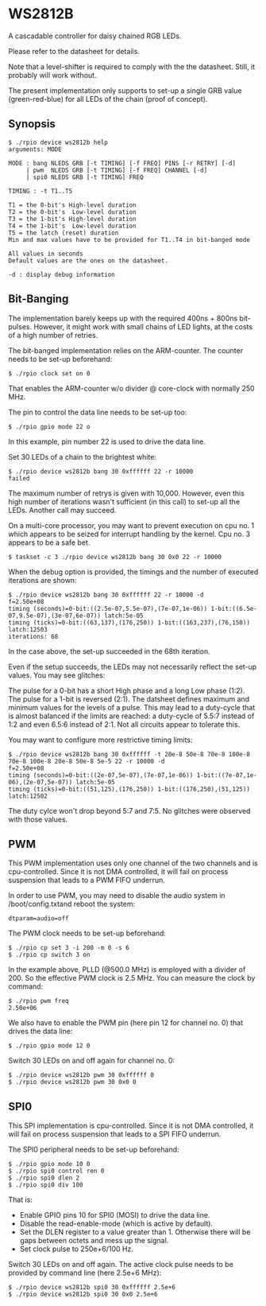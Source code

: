 # WS2812B

A cascadable controller for daisy chained RGB LEDs.

Please refer to the datasheet for details.

Note that a level-shifter is required to comply with the the datasheet. Still, it probably will work without.

The present implementation only supports to set-up a single GRB value (green-red-blue) for all LEDs of the chain (proof of concept).

## Synopsis

```
$ ./rpio device ws2812b help
arguments: MODE

MODE : bang NLEDS GRB [-t TIMING] [-f FREQ] PINS [-r RETRY] [-d]
     | pwm  NLEDS GRB [-t TIMING] [-f FREQ] CHANNEL [-d]
     | spi0 NLEDS GRB [-t TIMING] FREQ

TIMING : -t T1..T5

T1 = the 0-bit's High-level duration
T2 = the 0-bit's  Low-level duration
T3 = the 1-bit's High-level duration
T4 = the 1-bit's  Low-level duration
T5 = the latch (reset) duration
Min and max values have to be provided for T1..T4 in bit-banged mode

All values in seconds
Default values are the ones on the datasheet.

-d : display debug information
```

## Bit-Banging

The implementation barely keeps up with the required 400ns + 800ns bit-pulses. However, it might work with small chains of LED lights, at the costs of a high number of retries.

The bit-banged implementation relies on the ARM-counter. The counter needs to be set-up beforehand:
```
$ ./rpio clock set on 0
```
That enables the ARM-counter w/o divider @ core-clock with normally 250 MHz.

The pin to control the data line needs to be set-up too:
```
$ ./rpio gpio mode 22 o
```
In this example, pin number 22 is used to drive the data line.

Set 30 LEDs of a chain to the brightest white:
```
$ ./rpio device ws2812b bang 30 0xffffff 22 -r 10000
failed
```
The maximum number of retrys is given with 10,000. However, even this high number of iterations wasn't sufficient (in this call) to set-up all the LEDs. Another call may succeed.

On a multi-core processor, you may want to prevent execution on cpu no. 1 which appears to be seized for interrupt handling by the kernel. Cpu no. 3 appears to be a safe bet.

```
$ taskset -c 3 ./rpio device ws2812b bang 30 0x0 22 -r 10000
```

When the debug option is provided, the timings and the number of executed iterations are shown:
```
$ ./rpio device ws2812b bang 30 0xffffff 22 -r 10000 -d
f=2.50e+08
timing (seconds)=0-bit:((2.5e-07,5.5e-07),(7e-07,1e-06)) 1-bit:((6.5e-07,9.5e-07),(3e-07,6e-07)) latch:5e-05
timing (ticks)=0-bit:((63,137),(176,250)) 1-bit:((163,237),(76,150)) latch:12503
iterations: 68
```
In the case above, the set-up succeeded in the 68th iteration.

Even if the setup succeeds, the LEDs may not necessarily reflect the set-up values. You may see glitches:

The pulse for a 0-bit has a short High phase and a long Low phase (1:2). The pulse for a 1-bit is reversed (2:1). The datsheet defines maximum and minimum values for the levels of a pulse. This may lead to a duty-cycle that is almost balanced if the limits are reached: a duty-cycle of 5.5:7 instead of 1:2 and even 6.5:6 instead of 2:1. Not all circuits appear to tolerate this.

You may want to configure more restrictive timing limits:
```
$ ./rpio device ws2812b bang 30 0xffffff -t 20e-8 50e-8 70e-8 100e-8 70e-8 100e-8 20e-8 50e-8 5e-5 22 -r 10000 -d
f=2.50e+08
timing (seconds)=0-bit:((2e-07,5e-07),(7e-07,1e-06)) 1-bit:((7e-07,1e-06),(2e-07,5e-07)) latch:5e-05
timing (ticks)=0-bit:((51,125),(176,250)) 1-bit:((176,250),(51,125)) latch:12502
```
The duty cylce won't drop beyond 5:7 and 7:5. No glitches were observed with those values.

## PWM

This PWM implementation uses only one channel of the two channels and is cpu-controlled. Since it is not DMA controlled, it will fail on process suspension that leads to a PWM FIFO underrun.

In order to use PWM, you may need to disable the audio system in /boot/config.txtand reboot the system:
```
dtparam=audio=off
```

The PWM clock needs to be set-up beforehand:
```
$ ./rpio cp set 3 -i 200 -m 0 -s 6
$ ./rpio cp switch 3 on
```
In the example above, PLLD (@500.0 MHz) is employed with a divider of 200. So the effective PWM clock is 2.5 MHz. You can measure the clock by command:
```
$ ./rpio pwm freq
2.50e+06
```

We also have to enable the PWM pin (here pin 12 for channel no. 0) that drives the data line:
```
$ ./rpio gpio mode 12 0
```

Switch 30 LEDs on and off again for channel no. 0:
```
$ ./rpio device ws2812b pwm 30 0xffffff 0
$ ./rpio device ws2812b pwm 30 0x0 0
```

## SPI0

This SPI implementation is cpu-controlled. Since it is not DMA controlled, it will fail on process suspension that leads to a SPI FIFO underrun.

The SPI0 peripheral needs to be set-up beforehand:
```
$ ./rpio gpio mode 10 0
$ ./rpio spi0 control ren 0
$ ./rpio spi0 dlen 2
$ ./rpio spi0 div 100
```
That is:
* Enable GPIO pins 10 for SPI0 (MOSI) to drive the data line.
* Disable the read-enable-mode (which is active by default).
* Set the DLEN register to a value greater than 1. Otherwise there will be gaps between octets and mess up the signal.
* Set clock pulse to 250e+6/100 Hz.

Switch 30 LEDs on and off again. The active clock pulse needs to be provided by command line (here 2.5e+6 MHz):
```
$ ./rpio device ws2812b spi0 30 0xffffff 2.5e+6
$ ./rpio device ws2812b spi0 30 0x0 2.5e+6
```
